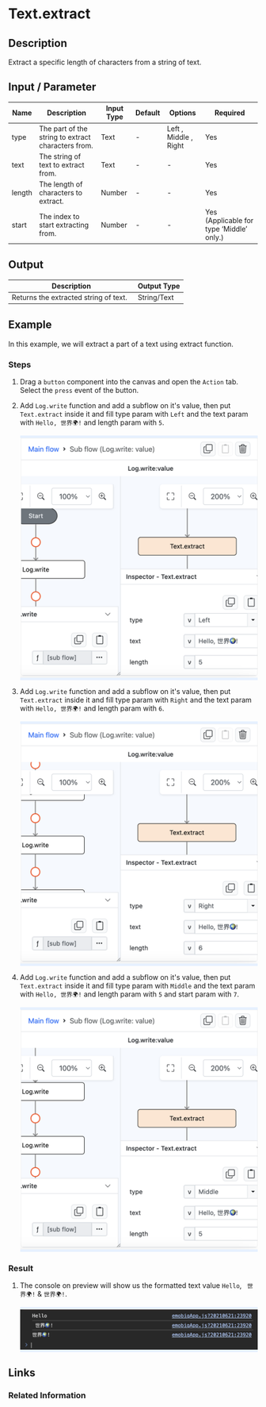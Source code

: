 # Text.extract

## Description

Extract a specific length of characters from a string of text.

## Input / Parameter

| Name | Description | Input Type | Default | Options | Required |
| ------ | ------ | ------ | ------ | ------ | ------ |
| type | The part of the string to extract characters from. | Text | - | Left , Middle , Right | Yes |
| text | The string of text to extract from. | Text | - | - | Yes |
| length | The length of characters to extract. | Number | - | - | Yes |
| start | The index to start extracting from. | Number | - | - | Yes (Applicable for type ‘Middle’ only.) |

## Output

| Description | Output Type |
| ------ | ------ |
| Returns the extracted string of text.   | String/Text |

## Example

In this example, we will extract a part of a text using extract function.

### Steps

1. Drag a `button` component into the canvas and open the `Action` tab. Select the `press` event of the button.
2. Add `Log.write` function and add a subflow on it's value, then put `Text.extract` inside it and fill type param with `Left` and the text param with `Hello, 世界🌍!` and length param with `5`.

    <div style="display:flex; align-items:center; justify-content:center; background-color: #E7F1FF;">
        <img src="./extract-step-1.png"
        style="width: 100%; padding: 5px;"/>
    </div>
3. Add `Log.write` function and add a subflow on it's value, then put `Text.extract` inside it and fill type param with `Right` and the text param with `Hello, 世界🌍!` and length param with `6`.

    <div style="display:flex; align-items:center; justify-content:center; background-color: #E7F1FF;">
        <img src="./extract-step-2.png"
        style="width: 100%; padding: 5px;"/>
    </div>
4. Add `Log.write` function and add a subflow on it's value, then put `Text.extract` inside it and fill type param with `Middle` and the text param with `Hello, 世界🌍!` and length param with `5` and start param with `7`.

    <div style="display:flex; align-items:center; justify-content:center; background-color: #E7F1FF;">
        <img src="./extract-step-3.png"
        style="width: 100%; padding: 5px;"/>
    </div>

### Result

1. The console on preview will show us the formatted text value `Hello`, ` 世界🌍!` & `世界🌍!`.

    <div style="display:flex; align-items:center; justify-content:center; background-color: #E7F1FF;">
        <img src="./extract-result-1.png"
        style="width: 100%; padding: 5px;"/>
    </div>

## Links

### Related Information